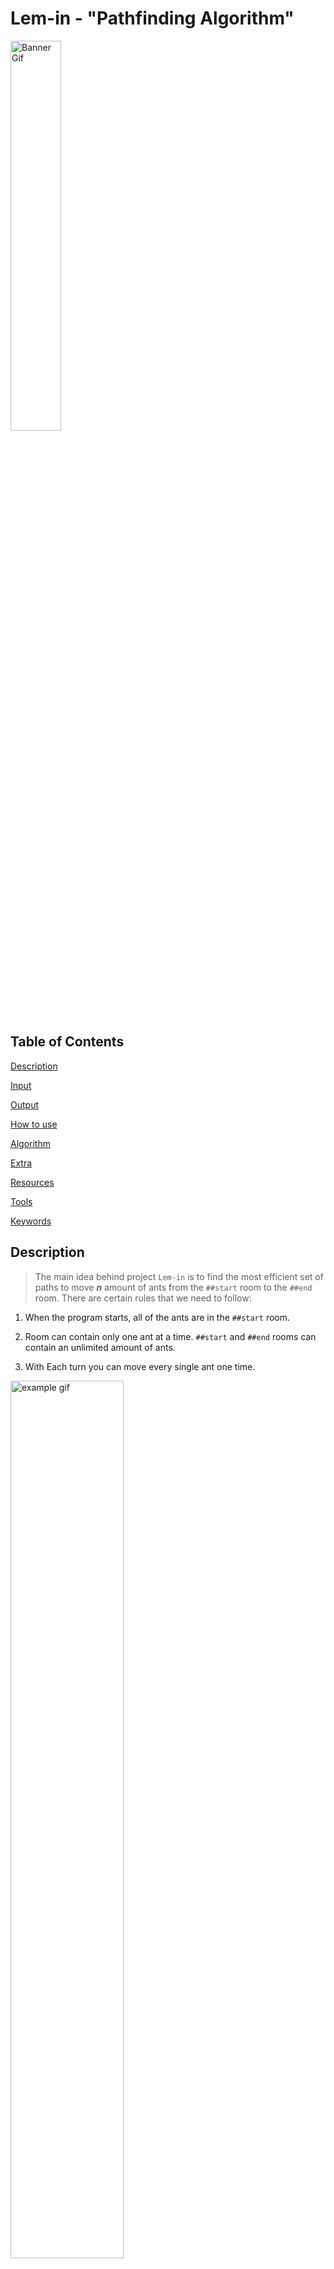 # Lem-in - "Pathfinding Algorithm"

<img src="./README/pics/banner_gif.gif" alt="Banner Gif" width="40%">

## Table of Contents

[Description](#description)

[Input](#input)

[Output](#output)

[How to use](##howtouse)

[Algorithm](#algorithm)

[Extra](#Extra)

[Resources](#resources)

[Tools](#tools)

[Keywords](#keywords)

<!-- <p align="left"><img src="./README/pics/score.jpg" height="150" /></p> -->

## Description

> The main idea behind project `Lem-in` is to find the most efficient set of paths to move **_n_** amount of ants from the `##start` room to the `##end` room. There are certain rules that we need to follow:

1. When the program starts, all of the ants are in the `##start` room.

2. Room can contain only one ant at a time. `##start` and `##end` rooms can contain an unlimited amount of ants.

3. With Each turn you can move every single ant one time.

<img src="./README/pics/rules_gif.gif" alt="example gif" width="60%" >

## Input

> Best way to input an ant farm of your choice is to create a file and specify your map there.<br>
> Here is a list of all the specifications that the file can and cannot contain:

| Description                         | Command      | Note                                                                                |
| ----------------------------------- | ------------ | ----------------------------------------------------------------------------------- |
| First line of the file              | `21`         | The first line is always the ant count                                              |
| Specify start room                  | `##start`    | **REQUIRED**                                                                        |
| Specify end room                    | `##end`      | **REQUIRED**                                                                        |
| Comment                             | `#`          | Program will ignore all the commands                                                |
| Specify room                        | `start 0 1`  | Room name cannot start with `L` or `#`. Also, a name cannot contain a `-` character |
| Describe the link between two rooms | `start-end`  |                                                                                     |
| Extra commands                      | `##anything` | Extra commands will be ignored                                                      |

|                  Ant farm                   |               Map visualization               |
| :-----------------------------------------: | :-------------------------------------------: |
| ![File Picture](./README/pics/file_pic.png) | ![Example Map](./README/pics/example_map.png) |

## Output

> Output format of the program is the following:<br>
> `Lx-y Lz-w Lr-o`<br>
> x, z, and r represents ant number (going from 1 to number_of_ants).<br>
> y, w, and o represents room names.<br>
> One line == One turn

> When we use the map shoved above, the output is the following:<br>
> `L1-1 L2-3`<br>
> `L1-5 L2-4 L3-1 L4-3`<br>
> `L1-6 L2-2 L3-5 L4-4`<br>
> `L1-end L2-end L3-6 L4-2`<br>
> `L3-end L4-end`<br>

<img src="README/pics/output_gif.gif" width="60%">

## How to use <a name="howtouse"></a>

### Compiling

> At the root of the repository there is a `Makefile`, simply running `make` will compile the whole program - the name of the program will be `lem-in`.

### Running `lem-in`

`lem-in < name_of_the_map`

### Running with flags

#### `-l` Flag

> Running `lem-in` with the flag `-l` will show how many turns it took to move all ants from `##start` to `##end`.

`lem-in -l < name_of_the_map`

```text
./lem-in -l < eval_tests/test_maps/example_3.map
L1-1 L2-3
L1-5 L2-4 L3-1 L4-3
L1-6 L2-2 L3-5 L4-4
L1-end L2-end L3-6 L4-2
L3-end L4-end
Move count:
5
```

#### `-p` Flag

> Running `lem-in` with the flag `-p` will show a set of paths used to move ants from `##start` to `##end`.

`lem-in -p < name_of_the_map`

```text
./lem-in -p < eval_tests/test_maps/example_3.map
Our Algo chose paths:
PATH [1] = start -> 1 -> 5 -> 6 -> end length = 3
PATH [2] = start -> 3 -> 4 -> 2 -> end length = 3
```

## Algorithms

> Many different Algorithms were used so we can find:

1. Shortest paths
2. Vertex disjoint paths
3. Most efficient set of paths for ***n*** amount of ants

### Breadth-first search

> With the help of Breadth-first search algorithm (shortened to bfs), we can find ALWAYS most shortest path from `##start` to `##end`. Here is an example:

<img src="README/pics/bfs_gif.gif" width="80%">



## Resources

### Vertex disjoint paths

[Disjoint Paths](https://matthewdaws.github.io/blog/2015-06-08-Paths.html)

[Disjoint Paths; Implementation Issues](https://matthewdaws.github.io/blog/2015-06-15-Paths-Implementation.html)

### Edmonds–Karp

[Edmonds-Karp - YouTube](https://www.youtube.com/watch?v=RppuJYwlcI8&ab_channel=WilliamFiset)

[Edmonds-Karp algorithm - Wikipedia](https://en.wikipedia.org/wiki/Edmonds%E2%80%93Karp_algorithm)

### Maximum flow problem

[Maximum flow problem - Wikipedia](https://en.wikipedia.org/wiki/Maximum_flow_problem)

## Tools

### Drawings

[Excalidraw](https://excalidraw.com/)

[Graph Editor](https://csacademy.com/app/graph_editor/)

### Keywords

- Algorithms
- Pathfinding
- Edmons-Karp
- Breadth-first search
- Max-flow min-cut theorem
